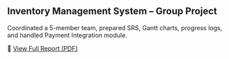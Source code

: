 ## Inventory Management System – Group Project
Coordinated a 5-member team, prepared SRS, Gantt charts, progress logs, and handled Payment Integration module. 


📄 [View Full Report (PDF)](https://github.com/nagarkotiArun420/Inventory-management-system/blob/main/23050194%20Arun%20Nagarkoti.pdf)


